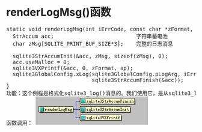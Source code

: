 # renderLogMsg()函数
<pre>
static void renderLogMsg(int iErrCode, const char *zFormat, va_list ap){
  StrAccum acc;                          字符串蓄电池
  char zMsg[SQLITE_PRINT_BUF_SIZE*3];    完整的日志消息

  sqlite3StrAccumInit(&acc, zMsg, sizeof(zMsg), 0);
  acc.useMalloc = 0;
  sqlite3VXPrintf(&acc, 0, zFormat, ap);
  sqlite3GlobalConfig.xLog(sqlite3GlobalConfig.pLogArg, iErrCode,
                           sqlite3StrAccumFinish(&acc));
}
功能：这个例程是格式化sqlite3_log()消息的。我们使用它，是从sqlite3_log()一个单独的例程（）来避免使用对小堆栈系统堆栈空间当禁用日志记录。sqlite3_log()必须呈现为一个静态缓冲区。它不能动态分配内存，因为它可能被称为同时内存分配器,互斥进行。
函数调用： <img src="p15.png">
</pre>
